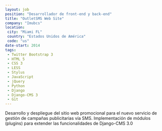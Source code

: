 ```yaml
---
layout: job
position: "Desarrollador de front-end y back-end"
title: "OutletSMS Web Site"
company: "Imubcs"
location:
 city: "Miami FL"
 country: "Estados Unidos de América"
 code: "us"
date-start: 2014
tags:
 - Twitter Bootstrap 3
 - HTML 5
 - CSS 3
 - LESS
 - Stylus
 - JavaScript
 - jQuery
 - Python
 - Django
 - Django-CMS 3
 - Git
---
```


Desarrollo y despliegue del sitio web promocional para el nuevo servicio de gestión de campañas publicitarias vía SMS. Implementación de módulos (plugins) para extender las funcionalidades de Django-CMS 3.0